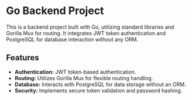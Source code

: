 # Go Backend Project

This is a backend project built with Go, utilizing standard libraries and Gorilla Mux for routing. It integrates JWT token authentication and PostgreSQL for database interaction without any ORM.

## Features

- **Authentication:** JWT token-based authentication.
- **Routing:** Utilizes Gorilla Mux for flexible routing handling.
- **Database:** Interacts with PostgreSQL for data storage without an ORM.
- **Security:** Implements secure token validation and password hashing.




